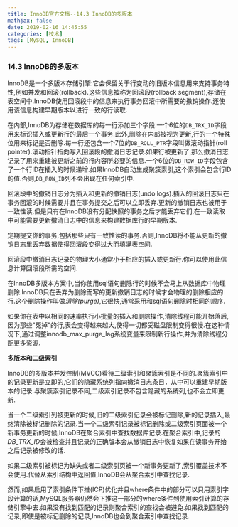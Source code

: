 ```yaml
---
title: InnoDB官方文档--14.3 InnoDB的多版本
mathjax: false
date: 2019-02-16 14:45:55
categories: [技术]
tags: [MySQL, InnoDB]
---
```

### 14.3 InnoDB的多版本
InnoDB是一个多版本存储引擎:它会保留关于行变动的旧版本信息用来支持事务特性,例如并发和回滚(rollback).这些信息被称为回滚段(rollback segment),存储在表空间中.InnoDB使用回滚段中的信息来执行事务回滚中所需要的撤销操作.还使用该信息构建早期版本以进行一致的行读取.

在内部,InnoDB为存储在数据库的每一行添加三个字段.一个6位的`DB_TRX_ID`字段用来标识插入或更新行的最后一个事务.此外,删除在内部被视为更新,行的一个特殊位用来标记是否删除.每一行还包含一个7位的`DB_ROLL_PTR`字段叫做滚动指针(roll pointer).滚动指针指向写入回滚段的撤消日志记录.如果行被更新了,那么撤消日志记录了用来重建被更新之前的行内容所必要的信息.一个6位的`DB_ROW_ID`字段包含了一个行ID在插入的时候递增.如果InnoDB自动生成聚簇索引,这个索引会包含行ID的值.否则,`DB_ROW_ID`列不会出现在任何索引中.

回滚段中的撤销日志分为插入和更新的撤销日志(undo logs).插入的回滚日志只在事务回滚的时候需要并且在事务提交之后可以立即丢弃.更新的撤销日志也被用于一致性读,但是只有在InnoDB没有分配快照的事务之后才能丢弃它们,在一致读取中可能需要更新撤消日志中的信息来构建数据库行的早期版本.

定期提交你的事务,包括那些只有一致性读的事务.否则,InnoDB将不能从更新的撤销日志里丢弃数据使得回滚段变得过大而填满表空间.

回滚段中撤消日志记录的物理大小通常小于相应的插入或更新行.你可以使用此信息计算回滚段所需的空间.

在InnoDB多版本方案中,当你使用sql语句删除行的时候不会马上从数据库中物理删除.InnoDB只在丢弃为删除而写的更新撤销日志的时候才会物理的删除相应的行.这个删除操作叫做*清除(purge)*,它很快,通常采用和sql语句删除时相同的顺序.

如果你在表中以相同的速率执行小批量的插入和删除操作,清除线程可能开始落后,因为那些"死掉"的行,表会变得越来越大,使得一切都受磁盘限制变得很慢.在这种情况下,通过调整innodb_max_purge_lag系统变量来限制新行操作,并为清除线程分配更多资源.
<!-- more -->
**多版本和二级索引**

InnoDB的多版本并发控制(MVCC)看待二级索引和聚簇索引是不同的.聚簇索引中的记录更新是立即的,它们的隐藏系统列指向撤消日志条目，从中可以重建早期版本的记录.与聚簇索引记录不同,二级索引记录不包含隐藏的系统列,也不会立即更新.

当一个二级索引列被更新的时候,旧的二级索引记录会被标记删除,新的记录插入,最终清除被标记删除的记录.当一个二级索引记录被标记删除或二级索引页面被一个新事务更新的时候,InnoDB在聚合索引中查找数据库记录.在聚合索引中,记录的*DB_TRX_ID*会被检查并且记录的正确版本会从撤销日志中恢复如果在读事务开始之后记录被修改的话.

如果二级索引被标记为缺失或者二级索引页被一个新事务更新了,索引覆盖技术不会使用.代替从索引结构中返回值,InnoDB会从聚合索引中查找记录.

然而,如果启用了索引条件下推(ICP)优化并且where条件中的部分可以只用索引字段计算的话,MySQL服务器仍然会下推这一部分的where条件到使用索引计算的存储引擎中去.如果没有找到匹配的记录则聚合索引的查找会被避免.如果找到匹配的记录,即使是被标记删除的记录,InnoDB也会到聚合索引中查找记录.